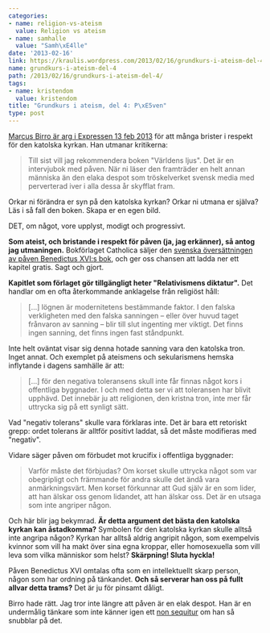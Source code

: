 ```yaml
---
categories:
- name: religion-vs-ateism
  value: Religion vs ateism
- name: samhalle
  value: "Samh\xE4lle"
date: '2013-02-16'
link: https://kraulis.wordpress.com/2013/02/16/grundkurs-i-ateism-del-4/
name: grundkurs-i-ateism-del-4
path: /2013/02/16/grundkurs-i-ateism-del-4/
tags:
- name: kristendom
  value: kristendom
title: "Grundkurs i ateism, del 4: P\xE5ven"
type: post
---
```

[Marcus Birro är arg i Expressen 13 feb 2013](http://www.expressen.se/kronikorer/marcus-birro/birro-sverige-alskar-att-skita-ner-allt-heligt/) för att många brister i respekt för den katolska kyrkan. Han utmanar kritikerna:

> Till sist vill jag rekommendera boken "Världens ljus". Det är en intervjubok med påven. När ni läser den framträder en helt annan människa än den elaka despot som tröskelverket svensk media med perverterad iver i alla dessa år skyfflat fram.

Orkar ni förändra er syn på den katolska kyrkan? Orkar ni utmana er själva? Läs i så fall den boken. Skapa er en egen bild.

DET, om något, vore upplyst, modigt och progressivt.

**Som ateist, och bristande i respekt för påven (ja, jag erkänner), så antog jag utmaningen.** Bokförlaget Catholica säljer den [svenska översättningen av påven Benedictus XVI:s bok](http://www.catholica.se/Visa_detaljer.asp?BokID=231), och ger oss chansen att ladda ner ett kapitel gratis. Sagt och gjort.



**Kapitlet som förlaget gör tillgängligt heter "Relativismens diktatur".** Det handlar om en ofta återkommande anklagelse från religiöst håll:

> [...] lögnen är modernitetens bestämmande faktor. I den falska verkligheten med den falska sanningen – eller över huvud taget frånvaron av sanning – blir till slut ingenting mer viktigt. Det finns ingen sanning, det finns ingen fast ståndpunkt.

Inte helt oväntat visar sig denna hotade sanning vara den katolska tron. Inget annat. Och exemplet på ateismens och sekularismens hemska inflytande i dagens samhälle är att:

> [...] för den negativa toleransens skull inte får finnas något kors i offentliga byggnader. I och med detta ser vi att toleransen har blivit upphävd. Det innebär ju att religionen, den kristna tron, inte mer får uttrycka sig på ett synligt sätt.

Vad "negativ tolerans" skulle vara förklaras inte. Det är bara ett retoriskt grepp: ordet tolerans är alltför positivt laddat, så det måste modifieras med "negativ".

Vidare säger påven om förbudet mot krucifix i offentliga byggnader:

> Varför måste det förbjudas? Om korset skulle uttrycka något som var obegripligt och främmande för andra skulle det ändå vara anmärkningsvärt. Men korset förkunnar att Gud själv är en som lider, att han älskar oss genom lidandet, att han älskar oss. Det är en utsaga som inte angriper någon.

Och här blir jag bekymrad. **Är detta argument det bästa den katolska kyrkan kan åstadkomma?** Symbolen för den katolska kyrkan skulle alltså inte angripa någon? Kyrkan har alltså aldrig angripit någon, som exempelvis kvinnor som vill ha makt över sina egna kroppar, eller homosexuella som vill leva som vilka människor som helst? **Skärpning! Sluta hyckla!**

Påven Benedictus XVI omtalas ofta som en intellektuellt skarp person, någon som har ordning på tänkandet. **Och så serverar han oss på fullt allvar detta trams?** Det är ju för pinsamt dåligt.

Birro hade rätt. Jag tror inte längre att påven är en elak despot. Han är en undermålig tänkare som inte känner igen ett [non sequitur](http://sv.wikipedia.org/wiki/Non_sequitur) om han så snubblar på det.

